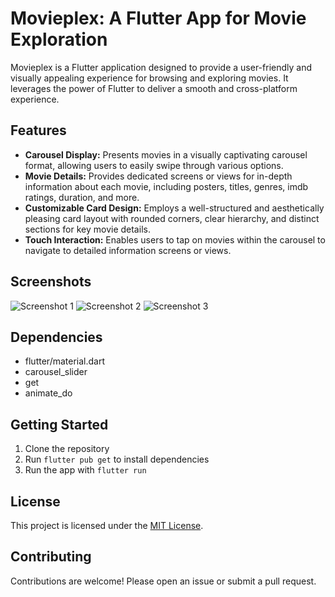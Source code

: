 # Movieplex: A Flutter App for Movie Exploration

Movieplex is a Flutter application designed to provide a user-friendly and visually appealing experience for browsing and exploring movies. It leverages the power of Flutter to deliver a smooth and cross-platform experience.

## Features

* **Carousel Display:** Presents movies in a visually captivating carousel format, allowing users to easily swipe through various options.
* **Movie Details:** Provides dedicated screens or views for in-depth information about each movie, including posters, titles, genres, imdb ratings, duration, and more.
* **Customizable Card Design:** Employs a well-structured and aesthetically pleasing card layout with rounded corners, clear hierarchy, and distinct sections for key movie details.
* **Touch Interaction:** Enables users to tap on movies within the carousel to navigate to detailed information screens or views.

## Screenshots

![Screenshot 1](screenshots/movieplex1.png)
![Screenshot 2](screenshots/movieplex2.png)
![Screenshot 3](screenshots/movieplex3.png)

## Dependencies

* flutter/material.dart
* carousel_slider
* get
* animate_do

## Getting Started

1. Clone the repository
2. Run `flutter pub get` to install dependencies
3. Run the app with `flutter run`

## License

This project is licensed under the [MIT License](LICENSE).

## Contributing

Contributions are welcome! Please open an issue or submit a pull request.

